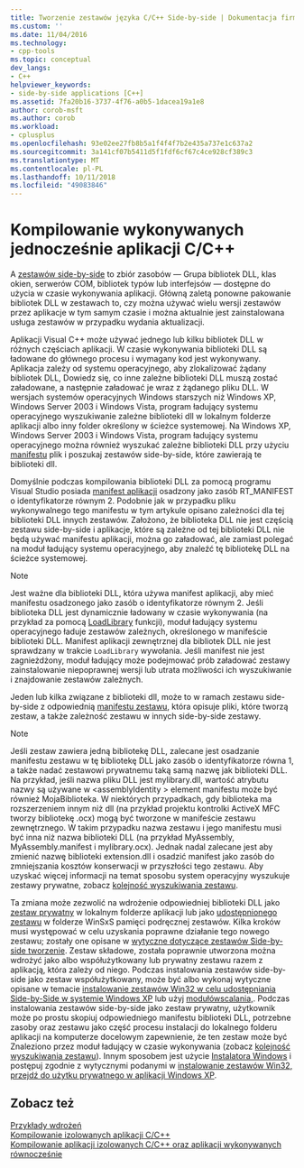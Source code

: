 ```yaml
---
title: Tworzenie zestawów języka C/C++ Side-by-side | Dokumentacja firmy Microsoft
ms.custom: ''
ms.date: 11/04/2016
ms.technology:
- cpp-tools
ms.topic: conceptual
dev_langs:
- C++
helpviewer_keywords:
- side-by-side applications [C++]
ms.assetid: 7fa20b16-3737-4f76-a0b5-1dacea19a1e8
author: corob-msft
ms.author: corob
ms.workload:
- cplusplus
ms.openlocfilehash: 93e02ee27fb8b5a1f4f4f7b2e435a737e1c637a2
ms.sourcegitcommit: 3a141cf07b5411d5f1fdf6cf67c4ce928cf389c3
ms.translationtype: MT
ms.contentlocale: pl-PL
ms.lasthandoff: 10/11/2018
ms.locfileid: "49083846"
---
```

# <a name="building-cc-side-by-side-assemblies"></a>Kompilowanie wykonywanych jednocześnie aplikacji C/C++

A [zestawów side-by-side](/windows/desktop/SbsCs/about-side-by-side-assemblies-) to zbiór zasobów — Grupa bibliotek DLL, klas okien, serwerów COM, bibliotek typów lub interfejsów — dostępne do użycia w czasie wykonywania aplikacji. Główną zaletą ponowne pakowanie bibliotek DLL w zestawach to, czy można używać wielu wersji zestawów przez aplikacje w tym samym czasie i można aktualnie jest zainstalowana usługa zestawów w przypadku wydania aktualizacji.

Aplikacji Visual C++ może używać jednego lub kilku bibliotek DLL w różnych częściach aplikacji. W czasie wykonywania biblioteki DLL są ładowane do głównego procesu i wymagany kod jest wykonywany. Aplikacja zależy od systemu operacyjnego, aby zlokalizować żądany bibliotek DLL, Dowiedz się, co inne zależne biblioteki DLL muszą zostać załadowane, a następnie załadować je wraz z żądanego pliku DLL. W wersjach systemów operacyjnych Windows starszych niż Windows XP, Windows Server 2003 i Windows Vista, program ładujący systemu operacyjnego wyszukiwanie zależne biblioteki dll w lokalnym folderze aplikacji albo inny folder określony w ścieżce systemowej. Na Windows XP, Windows Server 2003 i Windows Vista, program ładujący systemu operacyjnego można również wyszukać zależne biblioteki DLL przy użyciu [manifestu](https://msdn.microsoft.com/library/windows/desktop/aa375365) plik i poszukaj zestawów side-by-side, które zawierają te biblioteki dll.

Domyślnie podczas kompilowania biblioteki DLL za pomocą programu Visual Studio posiada [manifest aplikacji](/windows/desktop/SbsCs/application-manifests) osadzony jako zasób RT_MANIFEST o identyfikatorze równym 2. Podobnie jak w przypadku pliku wykonywalnego tego manifestu w tym artykule opisano zależności dla tej biblioteki DLL innych zestawów. Założono, że biblioteka DLL nie jest częścią zestawu side-by-side i aplikacje, które są zależne od tej biblioteki DLL nie będą używać manifestu aplikacji, można go załadować, ale zamiast polegać na moduł ładujący systemu operacyjnego, aby znaleźć tę bibliotekę DLL na ścieżce systemowej.

> [!NOTE]
> Jest ważne dla biblioteki DLL, która używa manifest aplikacji, aby mieć manifestu osadzonego jako zasób o identyfikatorze równym 2. Jeśli biblioteka DLL jest dynamicznie ładowany w czasie wykonywania (na przykład za pomocą [LoadLibrary](/windows/desktop/api/libloaderapi/nf-libloaderapi-loadlibrarya) funkcji), moduł ładujący systemu operacyjnego ładuje zestawów zależnych, określonego w manifeście biblioteki DLL. Manifest aplikacji zewnętrznej dla bibliotek DLL nie jest sprawdzany w trakcie `LoadLibrary` wywołania. Jeśli manifest nie jest zagnieżdżony, moduł ładujący może podejmować prób załadować zestawy zainstalowanie niepoprawnej wersji lub utrata możliwości ich wyszukiwanie i znajdowanie zestawów zależnych.

Jeden lub kilka związane z biblioteki dll, może to w ramach zestawu side-by-side z odpowiednią [manifestu zestawu](/windows/desktop/SbsCs/assembly-manifests), która opisuje pliki, które tworzą zestaw, a także zależność zestawu w innych side-by-side zestawy.

> [!NOTE]
> Jeśli zestaw zawiera jedną bibliotekę DLL, zalecane jest osadzanie manifestu zestawu w tę bibliotekę DLL jako zasób o identyfikatorze równa 1, a także nadać zestawowi prywatnemu taką samą nazwę jak biblioteki DLL. Na przykład, jeśli nazwa pliku DLL jest mylibrary.dll, wartość atrybutu nazwy są używane w \<assemblyIdentity > element manifestu może być również MojaBiblioteka. W niektórych przypadkach, gdy biblioteka ma rozszerzeniem innym niż dll (na przykład projektu kontrolki ActiveX MFC tworzy bibliotekę .ocx) mogą być tworzone w manifeście zestawu zewnętrznego. W takim przypadku nazwa zestawu i jego manifestu musi być inna niż nazwa biblioteki DLL (na przykład MyAssembly, MyAssembly.manifest i mylibrary.ocx). Jednak nadal zalecane jest aby zmienić nazwę biblioteki extension.dll i osadzić manifest jako zasób do zmniejszania kosztów konserwacji w przyszłości tego zestawu. Aby uzyskać więcej informacji na temat sposobu system operacyjny wyszukuje zestawy prywatne, zobacz [kolejność wyszukiwania zestawu](/windows/desktop/SbsCs/assembly-searching-sequence).

Ta zmiana może zezwolić na wdrożenie odpowiedniej biblioteki DLL jako [zestaw prywatny](/windows/desktop/Msi/private-assemblies) w lokalnym folderze aplikacji lub jako [udostępnionego zestawu](/windows/desktop/Msi/shared-assemblies) w folderze WinSxS pamięci podręcznej zestawów. Kilka kroków musi występować w celu uzyskania poprawne działanie tego nowego zestawu; zostały one opisane w [wytyczne dotyczące zestawów Side-by-side tworzenie](/windows/desktop/SbsCs/guidelines-for-creating-side-by-side-assemblies). Zestaw składowe, została poprawnie utworzona można wdrożyć jako albo współużytkowany lub prywatny zestawu razem z aplikacją, która zależy od niego. Podczas instalowania zestawów side-by-side jako zestaw współużytkowany, może być albo wykonaj wytyczne opisane w temacie [instalowanie zestawów Win32 w celu udostępniania Side-by-Side w systemie Windows XP](/windows/desktop/Msi/installing-win32-assemblies-for-side-by-side-sharing-on-windows-xp) lub użyj [modułówscalania,](https://msdn.microsoft.com/library/windows/desktop/aa369820). Podczas instalowania zestawów side-by-side jako zestaw prywatny, użytkownik może po prostu skopiuj odpowiedniego manifestu biblioteki DLL, potrzebne zasoby oraz zestawu jako część procesu instalacji do lokalnego folderu aplikacji na komputerze docelowym zapewnienie, że ten zestaw może być Znaleziono przez moduł ładujący w czasie wykonywania (zobacz [kolejność wyszukiwania zestawu](/windows/desktop/SbsCs/assembly-searching-sequence)). Innym sposobem jest użycie [Instalatora Windows](/windows/desktop/Msi/windows-installer-portal) i postępuj zgodnie z wytycznymi podanymi w [instalowanie zestawów Win32, przejdź do użytku prywatnego w aplikacji Windows XP](/windows/desktop/Msi/installing-win32-assemblies-for-the-private-use-of-an-application-on-windows-xp).

## <a name="see-also"></a>Zobacz też

[Przykłady wdrożeń](../ide/deployment-examples.md)<br/>
[Kompilowanie izolowanych aplikacji C/C++](../build/building-c-cpp-isolated-applications.md)<br/>
[Kompilowanie aplikacji izolowanych C/C++ oraz aplikacji wykonywanych równocześnie](../build/building-c-cpp-isolated-applications-and-side-by-side-assemblies.md)